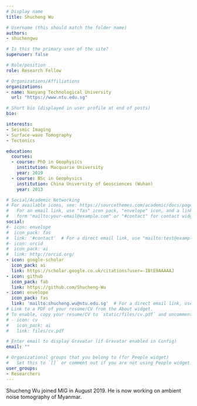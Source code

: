 ```yaml
---
# Display name
title: Shucheng Wu

# Username (this should match the folder name)
authors:
- shuchengwu

# Is this the primary user of the site?
superuser: false

# Role/position
role: Research Fellow

# Organizations/Affiliations
organizations:
- name: Nanyang Technological University
  url: "https://www.ntu.edu.sg"

# Short bio (displayed in user profile at end of posts)
bio:

interests:
- Seismic Imaging
- Surface-wave Tomography
- Tectonics

education:
  courses:
  - course: PhD in Geophysics
    institution: Macquarie University
    year: 2019
  - course: BSc in Geophysics
    institution: China University of Geosciences (Wuhan)
    year: 2013

# Social/Academic Networking
# For available icons, see: https://sourcethemes.com/academic/docs/page-builder/#icons
#   For an email link, use "fas" icon pack, "envelope" icon, and a link in the
#   form "mailto:your-email@example.com" or "#contact" for contact widget.
social:
#- icon: envelope
#  icon_pack: fas
#  link: '#contact'  # For a direct email link, use "mailto:test@example.org".
#- icon: orcid
#  icon_pack: ai
#  link: http://orcid.org/
- icon: google-scholar
  icon_pack: ai
  link: https://scholar.google.co.uk/citations?user=-IBtE9AAAAAJ
- icon: github
  icon_pack: fab
  link: https://github.com/Shucheng-Wu
- icon: envelope
  icon_pack: fas
  link: 'mailto:shucheng.wu@ntu.edu.sg'  # For a direct email link, use "mailto:test@example.org".
# Link to a PDF of your resume/CV from the About widget.
# To enable, copy your resume/CV to `static/files/cv.pdf` and uncomment the lines below.
# - icon: cv
#   icon_pack: ai
#   link: files/cv.pdf

# Enter email to display Gravatar (if Gravatar enabled in Config)
email: ""

# Organizational groups that you belong to (for People widget)
#   Set this to `[]` or comment out if you are not using People widget.
user_groups:
- Researchers
---
```


Shucheng Wu joined MIG in August 2019.
He is now working on ambient noise tomography of Myanmar.
